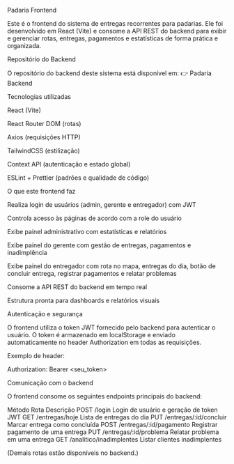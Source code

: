 Padaria Frontend

Este é o frontend do sistema de entregas recorrentes para padarias. Ele foi desenvolvido em React (Vite) e consome a API REST do backend para exibir e gerenciar rotas, entregas, pagamentos e estatísticas de forma prática e organizada.

Repositório do Backend

O repositório do backend deste sistema está disponível em:
👉 Padaria Backend

Tecnologias utilizadas

React (Vite)

React Router DOM (rotas)

Axios (requisições HTTP)

TailwindCSS (estilização)

Context API (autenticação e estado global)

ESLint + Prettier (padrões e qualidade de código)

O que este frontend faz

Realiza login de usuários (admin, gerente e entregador) com JWT

Controla acesso às páginas de acordo com a role do usuário

Exibe painel administrativo com estatísticas e relatórios

Exibe painel do gerente com gestão de entregas, pagamentos e inadimplência

Exibe painel do entregador com rota no mapa, entregas do dia, botão de concluir entrega, registrar pagamentos e relatar problemas

Consome a API REST do backend em tempo real

Estrutura pronta para dashboards e relatórios visuais

Autenticação e segurança

O frontend utiliza o token JWT fornecido pelo backend para autenticar o usuário.
O token é armazenado em localStorage e enviado automaticamente no header Authorization em todas as requisições.

Exemplo de header:

Authorization: Bearer <seu_token>

Comunicação com o backend

O frontend consome os seguintes endpoints principais do backend:

Método	Rota	Descrição
POST	/login	Login de usuário e geração de token JWT
GET	/entregas/hoje	Lista de entregas do dia
PUT	/entregas/:id/concluir	Marcar entrega como concluída
POST	/entregas/:id/pagamento	Registrar pagamento de uma entrega
PUT	/entregas/:id/problema	Relatar problema em uma entrega
GET	/analitico/inadimplentes	Listar clientes inadimplentes

(Demais rotas estão disponíveis no backend.)
